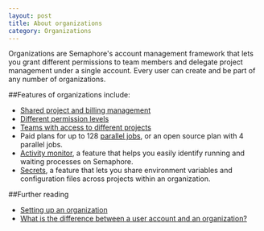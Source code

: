 ```yaml
---
layout: post
title: About organizations
category: Organizations
---
```


Organizations are Semaphore's account management framework that lets you grant
different permissions to team members and delegate project management under
a single account. Every user can create and be part of any number of organizations.

##Features of organizations include:

- [Shared project and billing management](/docs/organizations/granting-users-permission-to-manage-projects-within-an-organization.html)
- [Different permission levels](/docs/organizations/permission-levels-in-an-organization.html)
- [Teams with access to different projects](/docs/organizations/creating-a-team.html)
- Paid plans for up to 128 [parallel jobs](/docs/running-tests-in-parallel.html),
  or an open source plan with 4 parallel jobs.
- [Activity monitor](/docs/activity-monitor.html), a feature that helps you easily
  identify running and waiting processes on  Semaphore.
- [Secrets](/docs/secrets.html), a feature that lets you share environment variables
  and configuration files across projects within an organization.

##Further reading

- [Setting up an organization](/docs/organizations/setting-up-an-organization.html)
- [What is the difference between a user account and an organization?](/docs/organizations/what-is-the-difference-between-a-user-account-and-an-organization.html)
